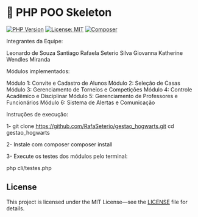 # 🐘 PHP POO Skeleton

[![PHP Version](https://img.shields.io/badge/php-8.1%2B-blue)](https://www.php.net/)
[![License: MIT](https://img.shields.io/badge/license-MIT-green.svg)](LICENSE)
[![Composer](https://img.shields.io/badge/Autoload-PSR--4-orange)](https://getcomposer.org/doc/04-schema.md#autoload)


Integrantes da Equipe: 

Leonardo de Souza Santiago
Rafaela Seterio Silva
Giovanna Katherine
Wendles Miranda



Módulos implementados:

Módulo 1: Convite e Cadastro de Alunos
Módulo 2: Seleção de Casas
Módulo 3: Gerenciamento de Torneios e Competições
Módulo 4: Controle Acadêmico e Disciplinar
Módulo 5: Gerenciamento de Professores e Funcionários
Módulo 6: Sistema de Alertas e Comunicação

Instruções de execução:

1- git clone https://github.com/RafaSeterio/gestao_hogwarts.git
cd gestao_hogwarts

2- Instale com composer
 composer install
 
 3- Execute os testes dos módulos pelo terminal:

php cli/testes.php



## License

This project is licensed under the MIT License—see the [LICENSE](LICENSE) file for details.
